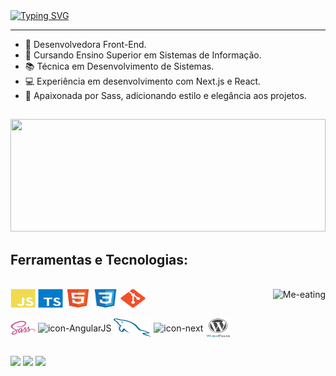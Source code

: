 <a align="center" href="https://git.io/typing-svg" height="40">
  <img src="https://readme-typing-svg.demolab.com?font=Fira+Code&weight=500&size=36&duration=2000&pause=1000&color=9160F7&multiline=true&width=435&lines=Amanda+Rodrigues" alt="Typing SVG" />
  <hr>
</a>

- 🌸 Desenvolvedora Front-End.
- 🚀 Cursando Ensino Superior em Sistemas de Informação.
- 📚 Técnica em Desenvolvimento de Sistemas.
- 💻 Experiência em desenvolvimento com Next.js e React.
- 🎨 Apaixonada por Sass, adicionando estilo e elegância aos projetos.
##

<div>
  <img height="180em" width="100%" src="https://github-readme-stats.vercel.app/api/top-langs/?username=MichiganRx&layout=compact&langs_count=7&theme=github_dark"/>
</div>

## Ferramentas e Tecnologias:
<div style="display: inline_block"><br>
  <img align="center" alt="icon-Js" height="30" width="40" src="https://raw.githubusercontent.com/devicons/devicon/master/icons/javascript/javascript-plain.svg">
  <img align="center" alt="icon-typescript" height="30" width="40" src="https://raw.githubusercontent.com/devicons/devicon/master/icons/typescript/typescript-original.svg">
  <img align="center" alt="icon-HTML" height="30" width="40" src="https://raw.githubusercontent.com/devicons/devicon/master/icons/html5/html5-original.svg">
  <img align="center" alt="icon-CSS" height="30" width="40" src="https://raw.githubusercontent.com/devicons/devicon/master/icons/css3/css3-original.svg">
  <img align="center" alt="icon-git" height="30" width="40" src="https://raw.githubusercontent.com/devicons/devicon/master/icons/git/git-original.svg">
  <img align="right" alt="Me-eating" height="250" src="https://github.com/MichiganRx/MichiganRx/assets/111995632/5212c303-196f-468c-9885-d21e884730b1">
 </div>
 <div style="display: inline_block"><br>
  <img align="center" alt="icon-sass" height="30" width="40" src="https://raw.githubusercontent.com/devicons/devicon/master/icons/sass/sass-original.svg">
  <img align="center" alt="icon-AngularJS" height="30" width="35" src="https://github.com/MichiganRx/MichiganRx/assets/111995632/eaa675e1-f645-4b82-b736-bdd02283c5e7">
  <img align="center" alt="icon-mysql" height="30" width="60" src="https://raw.githubusercontent.com/devicons/devicon/master/icons/mysql/mysql-original.svg">
  <img align="center" alt="icon-next" height="28" width="28" src="https://github.com/MichiganRx/MichiganRx/assets/111995632/7e9c5c36-dec0-4db4-9541-6aa4f04d04e6">
  <img align="center" alt="Digu-wordpress" height="30" width="40" src="https://raw.githubusercontent.com/devicons/devicon/master/icons/wordpress/wordpress-original.svg">
</div>
 
##

<div> 
  <a href="https://www.instagram.com/michigan.rx/" target="_blank"><img src="https://img.shields.io/badge/-Instagram-%23E4405F?style=for-the-badge&logo=instagram&logoColor=white" target="_blank"></a>
 	<a href="https://www.twitch.tv/michiganrx" target="_blank"><img src="https://img.shields.io/badge/Twitch-9146FF?style=for-the-badge&logo=twitch&logoColor=white" target="_blank"></a>
  <a href="https://www.linkedin.com/in/amanda-rodrigues-354a46249/" target="_blank"><img src="https://img.shields.io/badge/-LinkedIn-%230077B5?style=for-the-badge&logo=linkedin&logoColor=white" target="_blank"></a> 
</div>
